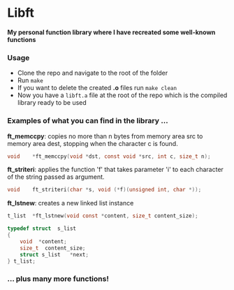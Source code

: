 # Libft

__My personal function library where I have recreated some well-known functions__

### Usage

- Clone the repo and navigate to the root of the folder
- Run `make`
- If you want to delete the created __.o__ files run `make clean`
- Now you have a `libft.a` file at the root of the repo which is the compiled library ready to be used

### Examples of what you can find in the library ...

__ft_memccpy__: copies no more than n bytes from memory area src to memory area dest, stopping when the character c is found.
```c
void	*ft_memccpy(void *dst, const void *src, int c, size_t n);
```
__ft_striteri__: applies the function 'f' that takes parameter 'i' to each character of the string passed as argument.
```c
void	ft_striteri(char *s, void (*f)(unsigned int, char *));
```
__ft_lstnew__: creates a new linked list instance
```c
t_list	*ft_lstnew(void const *content, size_t content_size);
```

```c
typedef struct  s_list
{
	void  *content;
	size_t  content_size;
	struct s_list	*next;
} t_list;
```
### ... plus many more functions!
